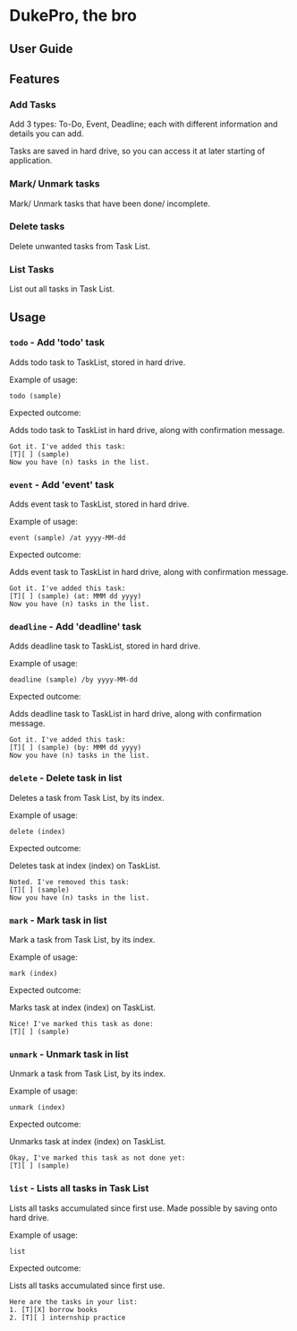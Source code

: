 
# DukePro, the bro
## User Guide
## Features 

### Add Tasks

Add 3 types: To-Do, Event, Deadline; each with different information and details you can add. 

Tasks are saved in hard drive, so you can access it at later starting of application.

### Mark/ Unmark tasks

Mark/ Unmark tasks that have been done/ incomplete.

### Delete tasks

Delete unwanted tasks from Task List.

### List Tasks

List out all tasks in Task List.

## Usage

### `todo` - Add 'todo' task

Adds todo task to TaskList, stored in hard drive.

Example of usage: 

`todo (sample)`

Expected outcome:

Adds todo task to TaskList in hard drive, along with confirmation message.

```
Got it. I've added this task:
[T][ ] (sample)
Now you have (n) tasks in the list.
```


### `event` - Add 'event' task

Adds event task to TaskList, stored in hard drive.

Example of usage:

`event (sample) /at yyyy-MM-dd`

Expected outcome:

Adds event task to TaskList in hard drive, along with confirmation message.

```
Got it. I've added this task:
[T][ ] (sample) (at: MMM dd yyyy)
Now you have (n) tasks in the list.
```


### `deadline` - Add 'deadline' task

Adds deadline task to TaskList, stored in hard drive.

Example of usage:

`deadline (sample) /by yyyy-MM-dd`

Expected outcome:

Adds deadline task to TaskList in hard drive, along with confirmation message.

```
Got it. I've added this task:
[T][ ] (sample) (by: MMM dd yyyy)
Now you have (n) tasks in the list.
```

### `delete` - Delete task in list

Deletes a task from Task List, by its index.

Example of usage:

`delete (index)`

Expected outcome:

Deletes task at index (index) on TaskList.
```
Noted. I've removed this task:
[T][ ] (sample)
Now you have (n) tasks in the list.
```

### `mark` - Mark task in list

Mark a task from Task List, by its index.

Example of usage:

`mark (index)`

Expected outcome:

Marks task at index (index) on TaskList.
```
Nice! I've marked this task as done:
[T][ ] (sample)
```

### `unmark` - Unmark task in list

Unmark a task from Task List, by its index.

Example of usage:

`unmark (index)`

Expected outcome:

Unmarks task at index (index) on TaskList.
```
Okay, I've marked this task as not done yet:
[T][ ] (sample)
```


### `list` - Lists all tasks in Task List

Lists all tasks accumulated since first use. Made possible by saving onto hard drive.

Example of usage:

`list`

Expected outcome:

Lists all tasks accumulated since first use.
```
Here are the tasks in your list:
1. [T][X] borrow books
2. [T][ ] internship practice
```